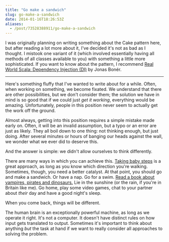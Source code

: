 ```yaml
---
title: "Go make a sandwich"
slug: go-make-a-sandwich
date: 2014-01-16T18:26:53Z
aliases:
  - /post/73528388911/go-make-a-sandwich
---
```


I was originally planning on writing something about the Cake pattern here, but after reading a lot more about it, I've decided it's not as bad as I thought. I mistook one variant of it (which involved essentially having all methods of all classes available to you) with something a little more sophisticated. If you want to know about the pattern, I recommend [Real World Scala: Dependency Injection (DI)][] by Jonas Bonér.

<!--more-->

---

Here's something fluffy that I've wanted to write about for a while. Often, when working on something, we become fixated. We understand that there are other possibilities, but we don't consider them; the solution we have in mind is so good that if we could just *get it working*, everything would be amazing. Unfortunately, people in this position never seem to actually get the work off the ground.

Almost always, getting into this position requires a simple mistake made early on. Often, it will be an invalid assumption, but a typo or an error are just as likely. They all boil down to one thing: not thinking enough, but just doing. After several minutes or hours of banging our heads against the wall, we wonder what we ever did to deserve this.

And the answer is simple: we didn't allow ourselves to think differently.

There are many ways in which you can achieve this. [Taking baby steps][] is a great approach, as long as you know which direction you're walking. Sometimes, though, you need a better catalyst. At that point, you should go and make a sandwich. Or have a nap. Go for a swim. [Read a book about vampires, pirates and dinosaurs.][Fortunately, the Milk…] Lie in the sunshine (or the rain, if you're in Britain like me). Go home, play some video games, chat to your partner about *their* day and have a good night's sleep.

When you come back, things will be different.

The human brain is an exceptionally powerful machine, as long as we operate it right. It's not a computer. It doesn't have distinct rules on how input gets translated to output. Sometimes it's important to think about anything *but* the task at hand if we want to really consider all approaches to solving the problem.

[Real World Scala: Dependency Injection (DI)]: http://jonasboner.com/real-world-scala-dependency-injection-di/
[Taking baby steps]: http://talboomerik.be/2012/01/16/taking-baby-steps/
[Fortunately, the Milk…]: http://www.amazon.co.uk/Fortunately-Milk/dp/1408841762
